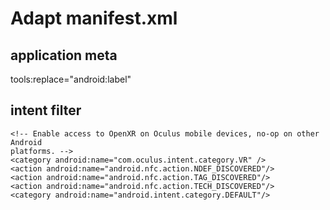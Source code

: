 # Adapt manifest.xml

## application meta

tools:replace="android:label" 

## intent filter

<intent-filter>
    <action android:name="android.intent.action.MAIN" />
    <category android:name="android.intent.category.LAUNCHER" />

    <!-- Enable access to OpenXR on Oculus mobile devices, no-op on other Android
    platforms. -->
    <category android:name="com.oculus.intent.category.VR" />
    <action android:name="android.nfc.action.NDEF_DISCOVERED"/>
    <action android:name="android.nfc.action.TAG_DISCOVERED"/>
    <action android:name="android.nfc.action.TECH_DISCOVERED"/>
    <category android:name="android.intent.category.DEFAULT"/>
</intent-filter>